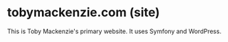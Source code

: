 tobymackenzie.com (site)
========================

This is Toby Mackenzie's primary website.  It uses Symfony and WordPress.
